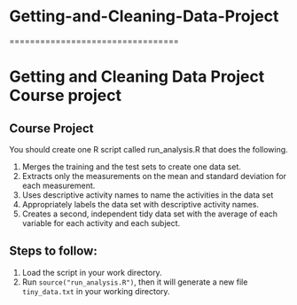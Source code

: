 # Getting-and-Cleaning-Data-Project
=================================

# Getting and Cleaning Data Project Course project

## Course Project

You should create one R script called run_analysis.R that does the following.

1. Merges the training and the test sets to create one data set.
2. Extracts only the measurements on the mean and standard deviation for each measurement.
3. Uses descriptive activity names to name the activities in the data set
4. Appropriately labels the data set with descriptive activity names.
5. Creates a second, independent tidy data set with the average of each variable for each activity and each subject.

## Steps to follow:

1. Load the script in your work directory.
2. Run ```source("run_analysis.R")```, then it will generate a new file ```tiny_data.txt``` in your working directory.
